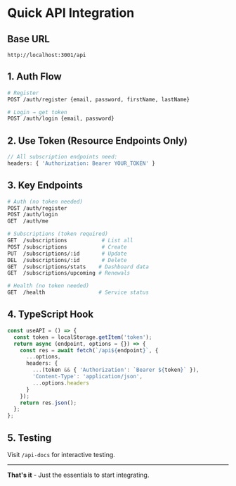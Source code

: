 # Quick API Integration

## Base URL
`http://localhost:3001/api`

## 1. Auth Flow
```bash
# Register
POST /auth/register {email, password, firstName, lastName}

# Login → get token
POST /auth/login {email, password}
```

## 2. Use Token (Resource Endpoints Only)
```javascript
// All subscription endpoints need:
headers: { 'Authorization: Bearer YOUR_TOKEN' }
```

## 3. Key Endpoints
```bash
# Auth (no token needed)
POST /auth/register
POST /auth/login
GET  /auth/me

# Subscriptions (token required)
GET  /subscriptions           # List all
POST /subscriptions           # Create
PUT  /subscriptions/:id       # Update
DEL  /subscriptions/:id       # Delete
GET  /subscriptions/stats    # Dashboard data
GET  /subscriptions/upcoming # Renewals

# Health (no token needed)
GET  /health                 # Service status
```

## 4. TypeScript Hook
```typescript
const useAPI = () => {
  const token = localStorage.getItem('token');
  return async (endpoint, options = {}) => {
    const res = await fetch(`/api${endpoint}`, {
      ...options,
      headers: {
        ...(token && { 'Authorization': `Bearer ${token}` }),
        'Content-Type': 'application/json',
        ...options.headers
      }
    });
    return res.json();
  };
};
```

## 5. Testing
Visit `/api-docs` for interactive testing.

---

**That's it** - Just the essentials to start integrating.
